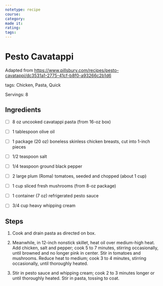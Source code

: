 ```yaml
---
notetype: recipe
course:
category:
made it:
rating:
tags:
---
```

# Pesto Cavatappi

Adapted from https://www.pillsbury.com/recipes/pesto-cavatappi/dc3531a1-2775-41cf-b8f0-a93266c2b1d6

tags: Chicken, Pasta, Quick

Servings: 8

## Ingredients
- [ ] 8 oz uncooked cavatappi pasta (from 16-oz box)- [ ] 1 tablespoon olive oil- [ ] 1 package (20 oz) boneless skinless chicken breasts, cut into 1-inch pieces- [ ] 1/2 teaspoon salt- [ ] 1/4 teaspoon ground black pepper- [ ] 2 large plum (Roma) tomatoes, seeded and chopped (about 1 cup)- [ ] 1 cup sliced fresh mushrooms (from 8-oz package)- [ ] 1 container (7 oz) refrigerated pesto sauce- [ ] 3/4 cup heavy whipping cream

## Steps
1) Cook and drain pasta as directed on box.

2) Meanwhile, in 12-inch nonstick skillet, heat oil over medium-high heat. Add chicken, salt and pepper; cook 5 to 7 minutes, stirring occasionally, until browned and no longer pink in center. Stir in tomatoes and mushrooms. Reduce heat to medium; cook 3 to 4 minutes, stirring occasionally, until thoroughly heated.

3) Stir in pesto sauce and whipping cream; cook 2 to 3 minutes longer or until thoroughly heated. Stir in pasta, tossing to coat.

